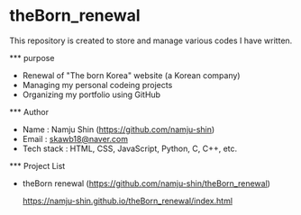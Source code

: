 # theBorn_renewal


This repository is created to store and manage various codes I have written.

*** purpose
- Renewal of "The born Korea" website (a Korean company)
- Managing my personal codeing projects
- Organizing my portfolio using GitHub

*** Author
- Name : Namju Shin (https://github.com/namju-shin)
- Email : skawb18@naver.com
- Tech stack : HTML, CSS, JavaScript, Python, C, C++, etc.

*** Project List
- theBorn renewal (https://github.com/namju-shin/theBorn_renewal)

  https://namju-shin.github.io/theBorn_renewal/index.html 
